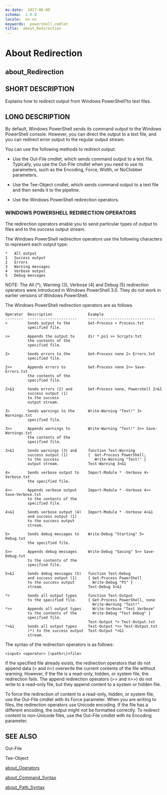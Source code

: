 ```yaml
---
ms.date:  2017-06-09
schema:  2.0.0
locale:  en-us
keywords:  powershell,cmdlet
title:  about_Redirection
---
```


# About Redirection
## about_Redirection


## SHORT DESCRIPTION
Explains how to redirect output from  Windows PowerShell?to text files.


## LONG DESCRIPTION
By default, Windows PowerShell sends its command output to the  Windows PowerShell console. However, you can direct the output to a text file, and you can redirect error output to the regular output stream.

You can use the following methods to redirect output:

- Use the Out-File cmdlet, which sends command output to a text file. Typically, you use the Out-File cmdlet when you need to use its parameters, such as the Encoding, Force, Width, or NoClobber parameters.

- Use the Tee-Object cmdlet, which sends command output to a text file and then sends it to the pipeline.

- Use the Windows PowerShell redirection operators.


### WINDOWS POWERSHELL REDIRECTION OPERATORS
The redirection operators enable you to send particular types of output to files and to the success output stream.

The  Windows PowerShell redirection operators use the following characters to represent each output type:


```
*   All output  
1   Success output  
2   Errors  
3   Warning messages  
4   Verbose output  
5   Debug messages
```


NOTE: The All (\*), Warning (3), Verbose (4) and Debug (5) redirection operators were introduced in  Windows PowerShell 3.0. They do not work in earlier versions of  Windows PowerShell.

The Windows PowerShell redirection operators are as follows.


```
Operator  Description                Example    
--------  ----------------------     ------------------------------  
>         Sends output to the        Get-Process > Process.txt  
          specified file.  
  
>>        Appends the output to      dir *.ps1 >> Scripts.txt  
          the contents of the    
          specified file.  
  
2>        Sends errors to the        Get-Process none 2> Errors.txt  
          specified file.  
  
2>>       Appends errors to          Get-Process none 2>> Save-Errors.txt  
          the contents of the   
          specified file.  
  
2>&1      Sends errors (2) and       Get-Process none, Powershell 2>&1  
          success output (1)   
          to the success   
          output stream.  
  
3>        Sends warnings to the      Write-Warning "Test!" 3> Warnings.txt  
          specified file.  
  
3>>       Appends warnings to        Write-Warning "Test!" 3>> Save-Warnings.txt  
          the contents of the   
          specified file.  
  
3>&1      Sends warnings (3) and     function Test-Warning   
          success output (1)         {  Get-Process PowerShell;   
          to the success                Write-Warning "Test!" }  
          output stream.             Test-Warning 3>&1  
  
4>        Sends verbose output to    Import-Module * -Verbose 4> Verbose.txt  
          the specified file.  
  
4>>       Appends verbose output     Import-Module * -Verbose 4>> Save-Verbose.txt  
          to the contents of the   
          specified file.  
  
4>&1      Sends verbose output (4)   Import-Module * -Verbose 4>&1  
          and success output (1)      
          to the success output  
          stream.                
  
5>        Sends debug messages to    Write-Debug "Starting" 5> Debug.txt  
          the specified file.  
  
5>>       Appends debug messages     Write-Debug "Saving" 5>> Save-Debug.txt  
          to the contents of the   
          specified file.  
  
5>&1      Sends debug messages (5)   function Test-Debug   
          and success output (1)     { Get-Process PowerShell   
          to the success output        Write-Debug "PS" }  
          stream.                    Test-Debug 5>&1  
  
*>        Sends all output types     function Test-Output  
          to the specified file.     { Get-Process PowerShell, none    
                                       Write-Warning "Test!"  
*>>       Appends all output types     Write-Verbose "Test Verbose"  
          to the contents of the       Write-Debug "Test Debug" }   
          specified file.              
                                     Test-Output *> Test-Output.txt  
*>&1      Sends all output types     Test-Output *>> Test-Output.txt  
          (*) to the success output  Test-Output *>&1        
          stream.
```


The syntax of the redirection operators is as follows:


```
<input> <operator> [<path>\]<file>
```


If the specified file already exists, the redirection operators that do not append data (> and n>) overwrite the current contents of the file without warning. However, if the file is a read-only, hidden, or system file, the redirection fails. The append redirection operators (>> and n>>) do not write to a read-only file, but they append content to a system or hidden file.

To force the redirection of content to a read-only, hidden, or system file, use the Out-File cmdlet with its Force parameter. When you are writing to files, the redirection operators use Unicode encoding. If the file has a different encoding, the output might not be formatted correctly. To redirect content to non-Unicode files, use the Out-File cmdlet with its Encoding parameter.


## SEE ALSO

Out-File

Tee-Object

[about_Operators](about_Operators.md)

[about_Command_Syntax](about_Command_Syntax.md)

[about_Path_Syntax](about_Path_Syntax.md)


